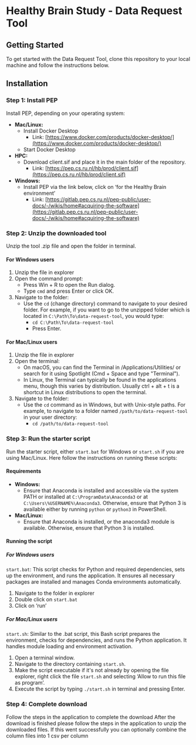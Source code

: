 # Healthy Brain Study - Data Request Tool

## Getting Started

To get started with the Data Request Tool, clone this repository to your local machine and follow the instructions below.

## Installation

### Step 1: Install PEP
Install PEP, depending on your operating system:
- **Mac/Linux:**
  - Install Docker Desktop
    - Link: [https://www.docker.com/products/docker-desktop/](https://www.docker.com/products/docker-desktop/)
  - Start Docker Desktop
- **HPC:**
  - Download client.sif and place it in the main folder of the repository.
    - Link: [https://pep.cs.ru.nl/hb/prod/client.sif](https://pep.cs.ru.nl/hb/prod/client.sif)
- **Windows:**
  - Install PEP via the link below, click on ‘for the Healthy Brain environment’
    - Link: [https://gitlab.pep.cs.ru.nl/pep-public/user-docs/-/wikis/home#acquiring-the-software](https://gitlab.pep.cs.ru.nl/pep-public/user-docs/-/wikis/home#acquiring-the-software)

### Step 2: Unzip the downloaded tool
Unzip the tool .zip file and open the folder in terminal.

#### For Windows users
1. Unzip the file in explorer
2. Open the command prompt:
   - Press Win + R to open the Run dialog.
   - Type `cmd` and press Enter or click OK.
3. Navigate to the folder:
   - Use the `cd` (change directory) command to navigate to your desired folder. For example, if you want to go to the unzipped folder which is located in `C:\Path\To\data-request-tool`, you would type:
     - `cd C:\Path\To\data-request-tool`
     - Press Enter.

#### For Mac/Linux users
1. Unzip the file in explorer
2. Open the terminal:
   - On macOS, you can find the Terminal in /Applications/Utilities/ or search for it using Spotlight (Cmd + Space and type "Terminal").
   - In Linux, the Terminal can typically be found in the applications menu, though this varies by distribution. Usually ctrl + alt + t is a shortcut in Linux distributions to open the terminal.
3. Navigate to the folder:
   - Use the `cd` command as in Windows, but with Unix-style paths. For example, to navigate to a folder named `/path/to/data-request-tool` in your user directory:
     - `cd /path/to/data-request-tool`

### Step 3: Run the starter script
Run the starter script, either `start.bat` for Windows or `start.sh` if you are using Mac/Linux. Here follow the instructions on running these scripts:

#### Requirements
- **Windows:**
  - Ensure that Anaconda is installed and accessible via the system PATH or installed at `C:\ProgramData\Anaconda3` or at `C:\Users\%USERNAME%\Anaconda3`. Otherwise, ensure that Python 3 is available either by running `python` or `python3` in PowerShell.
- **Mac/Linux:**
  - Ensure that Anaconda is installed, or the anaconda3 module is available. Otherwise, ensure that Python 3 is installed.

#### Running the script

##### For Windows users
`start.bat`: This script checks for Python and required dependencies, sets up the environment, and runs the application. It ensures all necessary packages are installed and manages Conda environments automatically.
1. Navigate to the folder in explorer
2. Double click on `start.bat`
3. Click on ‘run’

##### For Mac/Linux users
`start.sh`: Similar to the .bat script, this Bash script prepares the environment, checks for dependencies, and runs the Python application. It handles module loading and environment activation.
1. Open a terminal window.
2. Navigate to the directory containing `start.sh`.
3. Make the script executable if it's not already by opening the file explorer, right click the file `start.sh` and selecting ‘Allow to run this file as program’.
4. Execute the script by typing `./start.sh` in terminal and pressing Enter.

### Step 4: Complete download
Follow the steps in the application to complete the download
After the download is finished please follow the steps in the application to unzip the downloaded files.
If this went successfully you can optionally combine the column files into 1 csv per column
